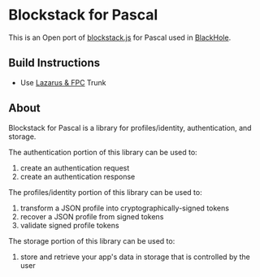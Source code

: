 # Blockstack for Pascal

This is an Open port of [blockstack.js](https://github.com/blockstack/blockstack.js) for Pascal used in [BlackHole][BH_DOMAIN].

## Build Instructions
* Use [Lazarus & FPC](https://www.lazarus-ide.org) Trunk
## About

Blockstack for Pascal is a library for profiles/identity, authentication, and storage.

The authentication portion of this library can be used to:

1.  create an authentication request
2.  create an authentication response

The profiles/identity portion of this library can be used to:

1.  transform a JSON profile into cryptographically-signed tokens
2.  recover a JSON profile from signed tokens
3.  validate signed profile tokens

The storage portion of this library can be used to:

1. store and retrieve your app's data in storage that is controlled by the user

[//]: # (LINKS)
[BH_DOMAIN]: https://blackhole.run/